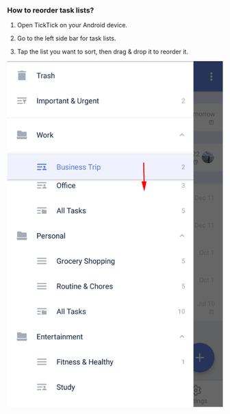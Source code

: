 ### How to reorder task lists?

1. Open TickTick on your Android device.

2. Go to the left side bar for task lists.

3. Tap the list you want to sort, then drag & drop it to reorder it.



![](../tick-android/3.2/3.2.8.png)